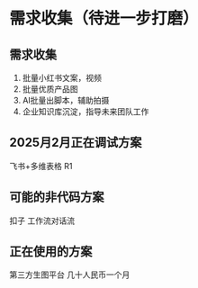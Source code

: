 # 需求收集（待进一步打磨）

## 需求收集

1. 批量小红书文案，视频
2. 批量优质产品图
3. AI批量出脚本，辅助拍摄
4. 企业知识库沉淀，指导未来团队工作

## 2025月2月正在调试方案

飞书+多维表格 R1

## 可能的非代码方案
扣子
工作流对话流

## 正在使用的方案
第三方生图平台 几十人民币一个月

   
